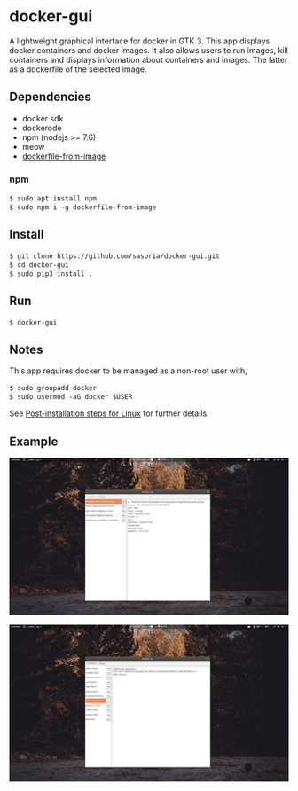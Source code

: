 # docker-gui
A lightweight graphical interface for docker in GTK 3. This app displays docker containers and docker images. It also allows users to run images, kill containers and displays information about containers and images. The latter as a dockerfile of the selected image.
## Dependencies
* docker sdk
* dockerode
* npm (nodejs >= 7.6)
* meow
* [dockerfile-from-image](https://github.com/52cik/dockerfile-from-image)
### npm
```
$ sudo apt install npm
$ sudo npm i -g dockerfile-from-image
```
## Install
```
$ git clone https://github.com/sasoria/docker-gui.git
$ cd docker-gui
$ sudo pip3 install .
```
## Run
```
$ docker-gui
```
## Notes
This app requires docker to be managed as a non-root user with,
```
$ sudo groupadd docker
$ sudo usermod -aG docker $USER
```
See [Post-installation steps for Linux](https://docs.docker.com/install/linux/linux-postinstall/) for further details.
## Example
![Container](https://github.com/sasoria/docker-gui/blob/master/docs/containers_cropped.png)

![Images](https://github.com/sasoria/docker-gui/blob/master/docs/images_cropped.png)



